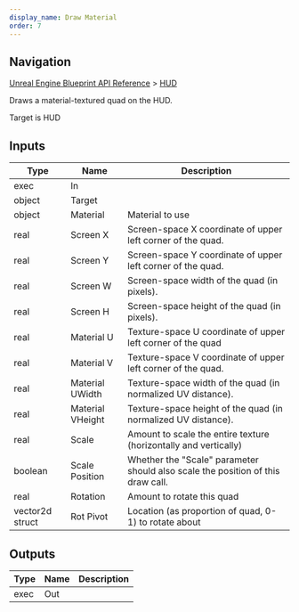 ```yaml
---
display_name: Draw Material
order: 7
---
```

## Navigation

[Unreal Engine Blueprint API Reference](https://dev.epicgames.com/documentation/en-us/unreal-engine/BlueprintAPI) > [HUD](https://dev.epicgames.com/documentation/en-us/unreal-engine/BlueprintAPI/HUD)

Draws a material-textured quad on the HUD.

Target is HUD

## Inputs

| Type | Name | Description |
| --- | --- | --- |
| exec | In |  |
| object | Target |  |
| object | Material | Material to use |
| real | Screen X | Screen-space X coordinate of upper left corner of the quad. |
| real | Screen Y | Screen-space Y coordinate of upper left corner of the quad. |
| real | Screen W | Screen-space width of the quad (in pixels). |
| real | Screen H | Screen-space height of the quad (in pixels). |
| real | Material U | Texture-space U coordinate of upper left corner of the quad |
| real | Material V | Texture-space V coordinate of upper left corner of the quad. |
| real | Material UWidth | Texture-space width of the quad (in normalized UV distance). |
| real | Material VHeight | Texture-space height of the quad (in normalized UV distance). |
| real | Scale | Amount to scale the entire texture (horizontally and vertically) |
| boolean | Scale Position | Whether the "Scale" parameter should also scale the position of this draw call. |
| real | Rotation | Amount to rotate this quad |
| vector2d struct | Rot Pivot | Location (as proportion of quad, 0-1) to rotate about |

## Outputs

| Type | Name | Description |
| --- | --- | --- |
| exec | Out |  |

